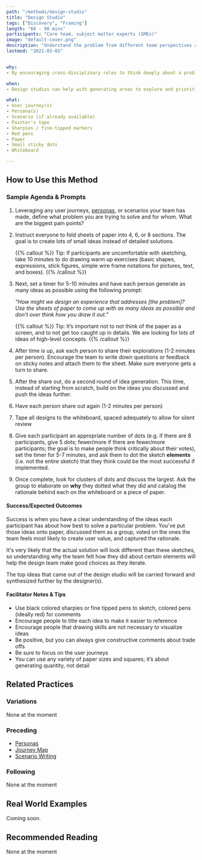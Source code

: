 ```yaml
---
path: "/methods/design-studio"
title: "Design Studio"
tags: ["Discovery", "Framing"]
length: "60 - 90 mins"
participants: "Core team, subject matter experts (SMEs)"
image: "default-cover.png"
description: "Understand the problem from different team perspectives and generate many solution sketches using scenario as a guide"
lastmod: "2021-03-03"


why:
- By encouraging cross-disciplinary roles to think deeply about a problem simultaneously, we discover many more unknowns than if a designer sketched alone. Additionally, when developers are in the process they understand where the product and/or service are going and are able to make better decisions. It can save them time later as they're developing the product we create as a team.

when:
- Design studios can help with generating areas to explore and prioritize a range of different problem areas early in the Discovery process. They can also be used to generate a great number of ideas to address more granular user needs later on.  

what:
- User journey(s)
- Persona(s)
- Scenario (if already available)
- Painter's tape
- Sharpies / fine-tipped markers
- Red pens
- Paper
- Small sticky dots
- Whiteboard

---
```

## How to Use this Method
### Sample Agenda & Prompts
1. Leveraging any user journeys, [personas](/practices/personas), or scenarios your team has made, define what problem you are trying to solve and for whom. What are the biggest pain points?

1. Instruct everyone to fold sheets of paper into 4, 6, or 8 sections. The goal is to create lots of small ideas instead of detailed solutions.

   {{% callout %}}
   Tip: If participants are uncomfortable with sketching, take 10 minutes to do drawing warm up exercises (basic shapes, expressions, stick figures, simple wire frame notations for pictures, text, and boxes).
   {{% /callout %}}

1. Next, set a timer for 5-10 minutes and have each person generate as many ideas as possible using the following prompt:

   _“How might we design an experience that addresses [the problem]? Use the sheets of paper to come up with as many ideas as possible and don’t over think how you draw it out.”_

   {{% callout %}}
   Tip: It’s important not to not think of the paper as a screen, and to not get too caught up in details. We are looking for lots of ideas of high-level concepts.
   {{% /callout %}}
1. After time is up, ask each person to share their explorations (1-2 minutes per person). Encourage the team to write down questions or feedback on sticky notes and attach them to the sheet. Make sure everyone gets a turn to share.
 
1. After the share out, do a second round of idea generation. This time, instead of starting from scratch, build on the ideas you discussed and push the ideas further.
 
1. Have each person share out again (1-2 minutes per person)
 
1. Tape all designs to the whiteboard, spaced adequately to allow for silent review
 
1. Give each participant an appropriate number of dots (e.g. if there are 8 participants, give 5 dots; fewer/more if there are fewer/more participants; the goal is to make people think critically about their votes), set the timer for 5-7 minutes, and ask them to dot the sketch **elements** (i.e. not the entire sketch) that they think could be the most successful if implemented.
 
1. Once complete, look for clusters of dots and discuss the largest. Ask the group to elaborate on **why** they dotted what they did and catalog the rationale behind each on the whiteboard or a piece of paper.
 
#### Success/Expected Outcomes
Success is when you have a clear understanding of the ideas each participant has about how best to solve a particular problem. You've put those ideas onto paper, discussed them as a group, voted on the ones the team feels most likely to create user value, and captured the rationale.

It's very likely that the actual solution will look different than these sketches, so understanding why the team felt how they did about certain elements will help the design team make good choices as they iterate.

The top ideas that came out of the design studio will be carried forward and synthesized further by the designer(s).


#### Facilitator Notes & Tips

- Use black colored sharpies or fine tipped pens to sketch, colored pens (ideally red) for comments
- Encourage people to title each idea to make it easier to reference
- Encourage people that drawing skills are not necessary to visualize ideas
- Be positive, but you can always give constructive comments about trade offs
- Be sure to focus on the user journeys
- You can use any variety of paper sizes and squares; it’s about generating quantity, not detail

## Related Practices

### Variations

None at the moment

### Preceding
- [Personas](/practices/personas)
- [Journey Map](/practices/journey-map)
- [Scenario Writing](/practices/scenario-writing)

### Following
None at the moment

## Real World Examples
Coming soon.

## Recommended Reading
None at the moment
